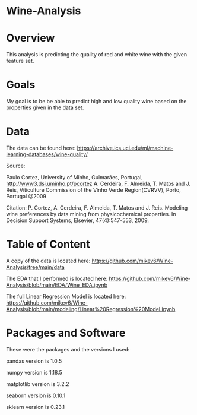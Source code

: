 # Wine-Analysis

# Overview
This analysis is predicting the quality of red and white wine with the given feature set.

# Goals
My goal is to be be able to predict high and low quality wine based on the properties given in the data set.

# Data
The data can be found here:
https://archive.ics.uci.edu/ml/machine-learning-databases/wine-quality/

  Source:

  Paulo Cortez, University of Minho, Guimarães, Portugal, http://www3.dsi.uminho.pt/pcortez
  A. Cerdeira, F. Almeida, T. Matos and J. Reis, Viticulture Commission of the Vinho Verde Region(CVRVV), Porto, Portugal
  @2009

  Citation: 
  P. Cortez, A. Cerdeira, F. Almeida, T. Matos and J. Reis.
  Modeling wine preferences by data mining from physicochemical properties. In Decision Support Systems, Elsevier, 47(4):547-553, 2009.

# Table of Content

A copy of the data is located here:
https://github.com/mikev6/Wine-Analysis/tree/main/data

The EDA that I performed is located here:
https://github.com/mikev6/Wine-Analysis/blob/main/EDA/Wine_EDA.ipynb

The full Linear Regression Model is located here:
https://github.com/mikev6/Wine-Analysis/blob/main/modeling/Linear%20Regression%20Model.ipynb

# Packages and Software
These were the packages and the versions I used:

  pandas version is  1.0.5
  
  numpy version is  1.18.5
  
  matplotlib version is  3.2.2
  
  seaborn version is  0.10.1
  
  sklearn version is 0.23.1
